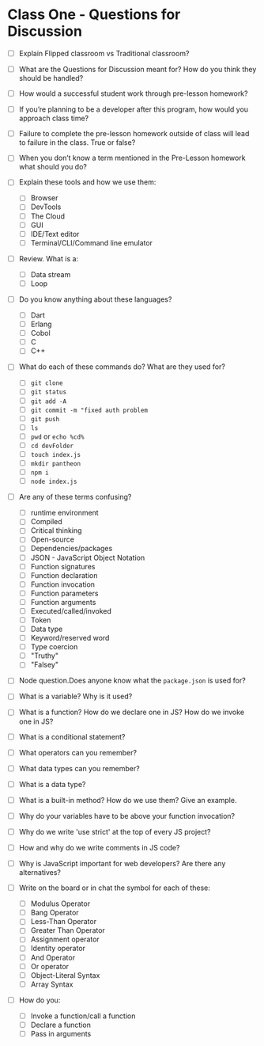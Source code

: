 # Class One - Questions for Discussion

- [ ] Explain Flipped classroom vs Traditional classroom?
- [ ] What are the Questions for Discussion meant for? How do you think they should be handled?
- [ ] How would a successful student work through pre-lesson homework?
- [ ] If you’re planning to be a developer after this program, how would you approach class time?
- [ ] Failure to complete the pre-lesson homework outside of class will lead to failure in the class. True or false?
- [ ] When you don’t know a term mentioned in the Pre-Lesson homework what should you do?

- [ ] Explain these tools and how we use them:
    * [ ] Browser
    * [ ] DevTools
    * [ ] The Cloud
    * [ ] GUI
    * [ ] IDE/Text editor
    * [ ] Terminal/CLI/Command line emulator

- [ ] Review. What is a:
    * [ ] Data stream
    * [ ] Loop

- [ ] Do you know anything about these languages?
    * [ ] Dart
    * [ ] Erlang
    * [ ] Cobol
    * [ ] C
    * [ ] C++

- [ ] What do each of these commands do? What are they used for?
    * [ ] `git clone`
    * [ ] `git status`
    * [ ] `git add -A`
    * [ ] `git commit -m "fixed auth problem`
    * [ ] `git push`
    * [ ] `ls`
    * [ ] `pwd` or `echo %cd%`
    * [ ] `cd devFolder`
    * [ ] `touch index.js`
    * [ ] `mkdir pantheon`
    * [ ] `npm i`
    * [ ] `node index.js`

- [ ] Are any of these terms confusing?
    * [ ] runtime environment
    * [ ] Compiled
    * [ ] Critical thinking
    * [ ] Open-source
    * [ ] Dependencies/packages
    * [ ] JSON - JavaScript Object Notation
    * [ ] Function signatures
    * [ ] Function declaration
    * [ ] Function invocation
    * [ ] Function parameters
    * [ ] Function arguments
    * [ ] Executed/called/invoked
    * [ ] Token
    * [ ] Data type
    * [ ] Keyword/reserved word
    * [ ] Type coercion
    * [ ] "Truthy"
    * [ ] "Falsey"

- [ ] Node question.Does anyone know what the `package.json` is used for?
- [ ] What is a variable? Why is it used?
- [ ] What is a function? How do we declare one in JS? How do we invoke one in JS?
- [ ] What is a conditional statement?
- [ ] What operators can you remember?
- [ ] What data types can you remember?
- [ ] What is a data type?
- [ ] What is a built-in method? How do we use them? Give an example.
- [ ] Why do your variables have to be above your function invocation?
- [ ] Why do we write 'use strict' at the top of every JS project?
- [ ] How and why do we write comments in JS code?
- [ ] Why is JavaScript important for web developers? Are there any alternatives?

- [ ] Write on the board or in chat the symbol for each of these:
    * [ ] Modulus Operator
    * [ ] Bang Operator
    * [ ] Less-Than Operator
    * [ ] Greater Than Operator
    * [ ] Assignment operator
    * [ ] Identity operator
    * [ ] And Operator
    * [ ] Or operator
    * [ ] Object-Literal Syntax
    * [ ] Array Syntax

- [ ] How do you: 
    * [ ] Invoke a function/call a function
    * [ ] Declare a function
    * [ ] Pass in arguments